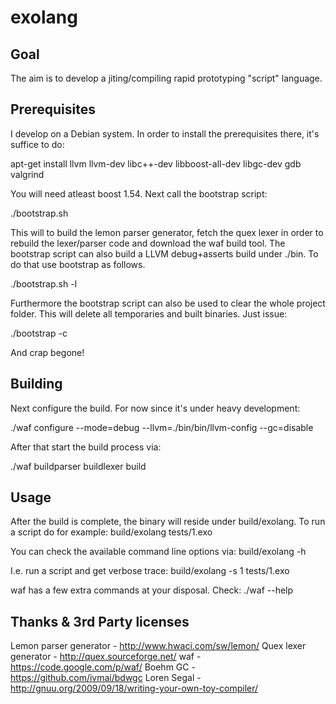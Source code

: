 exolang
=======

Goal
----
The aim is to develop a jiting/compiling rapid prototyping "script" language.

Prerequisites
-------------
I develop on a Debian system. In order to install the prerequisites there, it's suffice to do:

apt-get install llvm llvm-dev libc++-dev libboost-all-dev libgc-dev gdb valgrind

You will need atleast boost 1.54. Next call the bootstrap script:

./bootstrap.sh

This will to build the lemon parser generator, fetch the quex lexer in order to rebuild the lexer/parser code and download the waf build tool.
The bootstrap script can also build a LLVM debug+asserts build under ./bin. To do that use bootstrap as follows.

./bootstrap.sh -l

Furthermore the bootstrap script can also be used to clear the whole project folder.
This will delete all temporaries and built binaries. Just issue:

./bootstrap -c

And crap begone!

Building
--------
Next configure the build. For now since it's under heavy development:

./waf configure --mode=debug --llvm=./bin/bin/llvm-config --gc=disable

After that start the build process via:

./waf buildparser buildlexer build

Usage
-----
After the build is complete, the binary will reside under build/exolang. To run a script do for example:
build/exolang tests/1.exo

You can check the available command line options via:
build/exolang -h

I.e. run a script and get verbose trace:
build/exolang -s 1 tests/1.exo

waf has a few extra commands at your disposal. Check:
./waf --help

Thanks & 3rd Party licenses
---------------------------
Lemon parser generator	- <http://www.hwaci.com/sw/lemon/>
Quex lexer generator	- <http://quex.sourceforge.net/>
waf			- <https://code.google.com/p/waf/>
Boehm GC		- <https://github.com/ivmai/bdwgc>
Loren Segal		- <http://gnuu.org/2009/09/18/writing-your-own-toy-compiler/>
